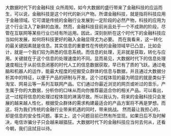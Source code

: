 大数据时代下的金融科技
众所周知，如今大数据的盛行带来了金融科技的应运而生，可以说，金融科技是这个时代的新兴产物。所谓金融科技，就是指将科技应用于金融领域。它可谓是传统的金融行业发展到一定阶段的必然产物，科技的应用为这个行业注入了新鲜的血液。然而，金融科技目前尚且处于一个不成熟的阶段，尽管在互联网等某些行业已经有所运用。因此，深刻剖析在这个时代下的金融科技应当如何发展，如何将科技更好的融入金融显得尤为必要。
而在我看来，这一转化的最关键因素就是信息。其实信息的重要性在传统的金融领域早已凸显，比如会计，就是一个我们较为熟悉的信息系统。而信息的处理，无非就是获取，转化与应用。关键就在于这个信息的处理速度的不同。显而易见，大数据时代下的信息处理速度相比于从前信息闭塞的时代人工的信息数据获取，早已有了质的飞跃。通过电脑和机器人的运作，能最大程度的挖掘受众群体的信息与数据，并且通过大数据分析其中的特征，以便于产品的研制与开发。这个过程体现的最为明显的就是类似于淘宝、网易云等一系列互联网产品。它们通过你最近浏览的网页或听过的音乐，产生属于你的大数据，分析你的口味从而向你推荐最适合你的相关产品。可以看出，这一过程将信息的处理过程体现的淋漓尽致。所以我认为，将来的金融科技只会发展的越来越人性化，根据受众群体的需求构建最适合的产品方案将不再是梦想。而这，将为我们传统的金融行业带来机遇的同时，带来挑战。
然而最让我担心的，却是信息的安全性问题。事实上，这个问题目前已然有所显现。如果日后不及时解决，电信诈骗分子只会越来越猖狂。大数据时代下的金融科技应当何去何从，还看今朝，我们且拭目以待。